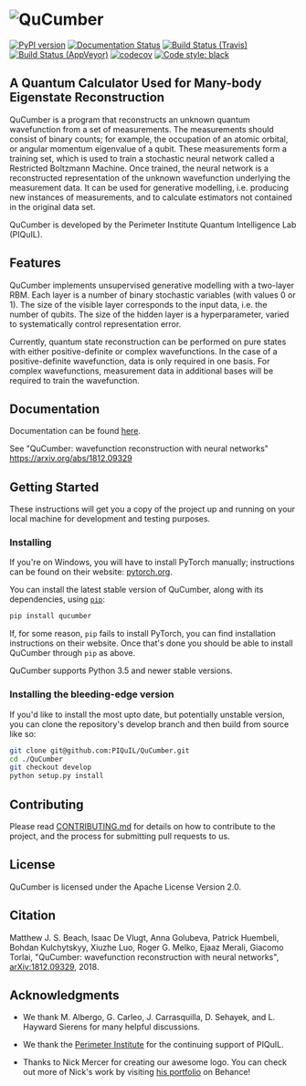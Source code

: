 # ![QuCumber](https://raw.githubusercontent.com/PIQuIL/QuCumber/master/docs/_static/img/QuCumber_full.png)

[![PyPI version](https://badge.fury.io/py/qucumber.svg)](https://badge.fury.io/py/qucumber)
[![Documentation Status](https://readthedocs.org/projects/qucumber/badge/?version=stable)](https://qucumber.readthedocs.io/en/stable/?badge=stable)
[![Build Status (Travis)](https://travis-ci.com/PIQuIL/QuCumber.svg?branch=master)](https://travis-ci.com/PIQuIL/QuCumber)
[![Build Status (AppVeyor)](https://ci.appveyor.com/api/projects/status/lqdrc8qp94w4b9kf/branch/master?svg=true)](https://ci.appveyor.com/project/emerali/qucumber/branch/master)
[![codecov](https://codecov.io/gh/PIQuIL/QuCumber/branch/master/graph/badge.svg)](https://codecov.io/gh/PIQuIL/QuCumber)
[![Code style: black](https://img.shields.io/badge/code%20style-black-000000.svg)](https://github.com/ambv/black)

## A Quantum Calculator Used for Many-body Eigenstate Reconstruction

QuCumber is a program that reconstructs an unknown quantum wavefunction
from a set of measurements. The measurements should consist of binary counts;
for example, the occupation of an atomic orbital, or angular momentum eigenvalue of
a qubit. These measurements form a training set, which is used to train a
stochastic neural network called a Restricted Boltzmann Machine. Once trained, the
neural network is a reconstructed representation of the unknown wavefunction
underlying the measurement data. It can be used for generative modelling, i.e.
producing new instances of measurements, and to calculate estimators not
contained in the original data set.

QuCumber is developed by the Perimeter Institute Quantum Intelligence Lab (PIQuIL).

## Features

QuCumber implements unsupervised generative modelling with a two-layer RBM.
Each layer is a number of binary stochastic variables (with values 0 or 1). The
size of the visible layer corresponds to the input data, i.e. the number of
qubits. The size of the hidden layer is a hyperparameter, varied to systematically control
representation error.

Currently, quantum state reconstruction can be performed on pure states with either
positive-definite or complex wavefunctions. In the case of a positive-definite
wavefunction, data is only required in one basis. For complex wavefunctions,
measurement data in additional bases will be required to train the wavefunction.

## Documentation

Documentation can be found [here](https://piquil.github.io/QuCumber/).

See "QuCumber: wavefunction reconstruction with neural networks" https://arxiv.org/abs/1812.09329

## Getting Started

These instructions will get you a copy of the project up and running on your
local machine for development and testing purposes.

### Installing

If you're on Windows, you will have to install PyTorch manually; instructions
can be found on their website: [pytorch.org](https://pytorch.org).

You can install the latest stable version of QuCumber, along with its dependencies,
using [`pip`](https://pip.pypa.io/en/stable/quickstart/):

```bash
pip install qucumber
```

If, for some reason, `pip` fails to install PyTorch, you can find installation
instructions on their website. Once that's done you should be able to install
QuCumber through `pip` as above.

QuCumber supports Python 3.5 and newer stable versions.

### Installing the bleeding-edge version

If you'd like to install the most upto date, but potentially unstable version,
you can clone the repository's develop branch and then build from source like so:

```bash
git clone git@github.com:PIQuIL/QuCumber.git
cd ./QuCumber
git checkout develop
python setup.py install
```

## Contributing

Please read [CONTRIBUTING.md](CONTRIBUTING.md) for details on how to contribute
to the project, and the process for submitting pull requests to us.

## License

QuCumber is licensed under the Apache License Version 2.0.

## Citation

Matthew J. S. Beach, Isaac De Vlugt, Anna Golubeva, Patrick Huembeli, Bohdan Kulchytskyy, Xiuzhe Luo, Roger G. Melko, Ejaaz Merali, Giacomo Torlai, "QuCumber: wavefunction reconstruction with neural networks", [arXiv:1812.09329](https://arxiv.org/abs/1812.09329), 2018.

## Acknowledgments

- We thank M. Albergo, G. Carleo, J. Carrasquilla, D. Sehayek, and L. Hayward Sierens for many helpful discussions.

- We thank the [Perimeter Institute](https://www.perimeterinstitute.ca) for the continuing support of PIQuIL.

- Thanks to Nick Mercer for creating our awesome logo. You can check out more of Nick's
work by visiting [his portfolio](https://www.behance.net/nickdmercec607) on
Behance!
